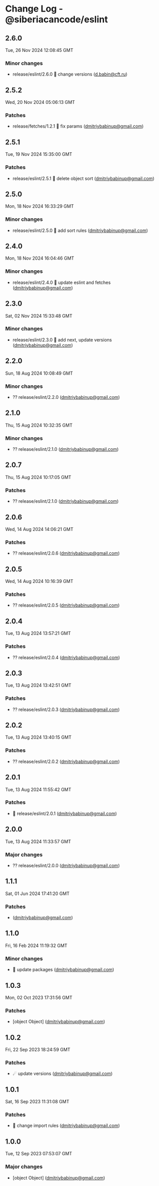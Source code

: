 # Change Log - @siberiacancode/eslint

<!-- This log was last generated on Tue, 26 Nov 2024 12:08:45 GMT and should not be manually modified. -->

<!-- Start content -->

## 2.6.0

Tue, 26 Nov 2024 12:08:45 GMT

### Minor changes

- release/eslint/2.6.0 🧊 change versions (d.babin@cft.ru)

## 2.5.2

Wed, 20 Nov 2024 05:06:13 GMT

### Patches

- release/fetches/1.2.1 🧊 fix params (dmitriybabinup@gmail.com)

## 2.5.1

Tue, 19 Nov 2024 15:35:00 GMT

### Patches

- release/eslint/2.5.1 🧊 delete object sort (dmitriybabinup@gmail.com)

## 2.5.0

Mon, 18 Nov 2024 16:33:29 GMT

### Minor changes

- release/eslint/2.5.0 🧊 add sort rules (dmitriybabinup@gmail.com)

## 2.4.0

Mon, 18 Nov 2024 16:04:46 GMT

### Minor changes

- release/eslint/2.4.0 🧊 update eslint and fetches (dmitriybabinup@gmail.com)

## 2.3.0

Sat, 02 Nov 2024 15:33:48 GMT

### Minor changes

- release/eslint/2.3.0 🧊 add next, update versions (dmitriybabinup@gmail.com)

## 2.2.0

Sun, 18 Aug 2024 10:08:49 GMT

### Minor changes

- ?? release/eslint/2.2.0 (dmitriybabinup@gmail.com)

## 2.1.0

Thu, 15 Aug 2024 10:32:35 GMT

### Minor changes

- ?? release/eslint/2.1.0 (dmitriybabinup@gmail.com)

## 2.0.7

Thu, 15 Aug 2024 10:17:05 GMT

### Patches

- ?? release/eslint/2.1.0 (dmitriybabinup@gmail.com)

## 2.0.6

Wed, 14 Aug 2024 14:06:21 GMT

### Patches

- ?? release/eslint/2.0.6 (dmitriybabinup@gmail.com)

## 2.0.5

Wed, 14 Aug 2024 10:16:39 GMT

### Patches

- ?? release/eslint/2.0.5 (dmitriybabinup@gmail.com)

## 2.0.4

Tue, 13 Aug 2024 13:57:21 GMT

### Patches

- ?? release/eslint/2.0.4 (dmitriybabinup@gmail.com)

## 2.0.3

Tue, 13 Aug 2024 13:42:51 GMT

### Patches

- ?? release/eslint/2.0.3 (dmitriybabinup@gmail.com)

## 2.0.2

Tue, 13 Aug 2024 13:40:15 GMT

### Patches

- ?? release/eslint/2.0.2 (dmitriybabinup@gmail.com)

## 2.0.1

Tue, 13 Aug 2024 11:55:42 GMT

### Patches

- 🎉 release/eslint/2.0.1 (dmitriybabinup@gmail.com)

## 2.0.0

Tue, 13 Aug 2024 11:33:57 GMT

### Major changes

- ?? release/eslint/2.0.0 (dmitriybabinup@gmail.com)

## 1.1.1

Sat, 01 Jun 2024 17:41:20 GMT

### Patches

-  (dmitriybabinup@gmail.com)

## 1.1.0

Fri, 16 Feb 2024 11:19:32 GMT

### Minor changes

- 🧊 update packages (dmitriybabinup@gmail.com)

## 1.0.3

Mon, 02 Oct 2023 17:31:56 GMT

### Patches

- [object Object] (dmitriybabinup@gmail.com)

## 1.0.2

Fri, 22 Sep 2023 18:24:59 GMT

### Patches

- ☄ update versions (dmitriybabinup@gmail.com)

## 1.0.1

Sat, 16 Sep 2023 11:31:08 GMT

### Patches

- 🎉 change import rules (dmitriybabinup@gmail.com)

## 1.0.0

Tue, 12 Sep 2023 07:53:07 GMT

### Major changes

- [object Object] (dmitriybabinup@gmail.com)
